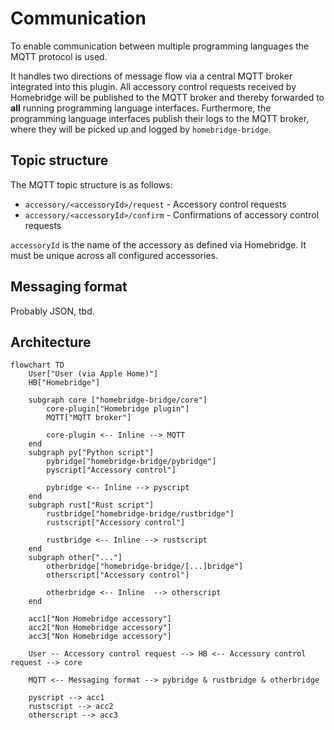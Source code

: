 # Communication

To enable communication between multiple programming languages the MQTT protocol is used.

It handles two directions of message flow via a central MQTT broker integrated into this plugin.
All accessory control requests received by Homebridge will be published to the MQTT broker and thereby forwarded to **all** running programming language interfaces.
Furthermore, the programming language interfaces publish their logs to the MQTT broker, where they will be picked up and logged by `homebridge-bridge`.

## Topic structure

The MQTT topic structure is as follows:

- `accessory/<accessoryId>/request` - Accessory control requests
- `accessory/<accessoryId>/confirm` - Confirmations of accessory control requests

`accessoryId` is the name of the accessory as defined via Homebridge.
It must be unique across all configured accessories.

## Messaging format

Probably JSON, tbd.

## Architecture

```mermaid
flowchart TD
    User["User (via Apple Home)"]
    HB["Homebridge"]

    subgraph core ["homebridge-bridge/core"]
        core-plugin["Homebridge plugin"]
        MQTT["MQTT broker"]

        core-plugin <-- Inline --> MQTT
    end
    subgraph py["Python script"]
        pybridge["homebridge-bridge/pybridge"]
        pyscript["Accessory control"]

        pybridge <-- Inline --> pyscript
    end
    subgraph rust["Rust script"]
        rustbridge["homebridge-bridge/rustbridge"]
        rustscript["Accessory control"]

        rustbridge <-- Inline --> rustscript
    end
    subgraph other["..."]
        otherbridge["homebridge-bridge/[...]bridge"]
        otherscript["Accessory control"]

        otherbridge <-- Inline  --> otherscript
    end

    acc1["Non Homebridge accessory"]
    acc2["Non Homebridge accessory"]
    acc3["Non Homebridge accessory"]

    User -- Accessory control request --> HB <-- Accessory control request --> core

    MQTT <-- Messaging format --> pybridge & rustbridge & otherbridge

    pyscript --> acc1
    rustscript --> acc2
    otherscript --> acc3
```
